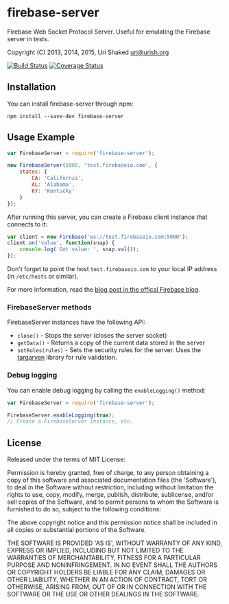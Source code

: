firebase-server
===============

Firebase Web Socket Protocol Server. Useful for emulating the Firebase server in tests.

Copyright (C) 2013, 2014, 2015, Uri Shaked <uri@urish.org>

[![Build Status](https://travis-ci.org/urish/firebase-server.png?branch=master)](https://travis-ci.org/urish/firebase-server)
[![Coverage Status](https://coveralls.io/repos/urish/firebase-server/badge.png)](https://coveralls.io/r/urish/firebase-server)

Installation
------------

You can install firebase-server through npm:

`npm install --save-dev firebase-server`

Usage Example
-------------

```js
var FirebaseServer = require('firebase-server');

new FirebaseServer(5000, 'test.firebaseio.com', {
	states: {
		CA: 'California',
		AL: 'Alabama',
		KY: 'Kentucky'
	}
});
```

After running this server, you can create a Firebase client instance that connects to it:

```js
var client = new Firebase('ws://test.firebaseio.com:5000');
client.on('value', function(snap) {
	console.log('Got value: ', snap.val());
});
```

Don't forget to point the host `test.firebaseio.com` to your local IP address (in `/etc/hosts` or similar).

For more information, read the [blog post in the offical Firebase blog](https://www.firebase.com/blog/2015-04-24-end-to-end-testing-firebase-server.html).

### FirebaseServer methods

FirebaseServer instances have the following API:

* `close()` - Stops the server (closes the server socket) 
* `getData()` - Returns a copy of the current data stored in the server
* `setRules(rules)` - Sets the security rules for the server. Uses the [targaryen](https://github.com/goldibex/targaryen) 
	library for rule validation. 

### Debug logging

You can enable debug logging by calling the `enableLogging()` method:

```js
var FirebaseServer = require('firebase-server');

FirebaseServer.enableLogging(true);
// Create a FirebaseServer instance, etc.
```

License
----

Released under the terms of MIT License:

Permission is hereby granted, free of charge, to any person obtaining
a copy of this software and associated documentation files (the
'Software'), to deal in the Software without restriction, including
without limitation the rights to use, copy, modify, merge, publish,
distribute, sublicense, and/or sell copies of the Software, and to
permit persons to whom the Software is furnished to do so, subject to
the following conditions:

The above copyright notice and this permission notice shall be
included in all copies or substantial portions of the Software.

THE SOFTWARE IS PROVIDED 'AS IS', WITHOUT WARRANTY OF ANY KIND,
EXPRESS OR IMPLIED, INCLUDING BUT NOT LIMITED TO THE WARRANTIES OF
MERCHANTABILITY, FITNESS FOR A PARTICULAR PURPOSE AND NONINFRINGEMENT.
IN NO EVENT SHALL THE AUTHORS OR COPYRIGHT HOLDERS BE LIABLE FOR ANY
CLAIM, DAMAGES OR OTHER LIABILITY, WHETHER IN AN ACTION OF CONTRACT,
TORT OR OTHERWISE, ARISING FROM, OUT OF OR IN CONNECTION WITH THE
SOFTWARE OR THE USE OR OTHER DEALINGS IN THE SOFTWARE.
